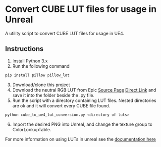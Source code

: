 # Convert CUBE LUT files for usage in Unreal
A utility script to convert CUBE LUT files for usage in UE4.

## Instructions
1) Install Python 3.x
2) Run the following command
```bash
pip install pillow pillow_lot
```
3) Download/clone this project
4) Download the neutral RGB LUT from Epic [Source Page](https://docs.unrealengine.com/en-US/Engine/Rendering/PostProcessEffects/UsingLUTs/index.html) [Direct Link](https://docs.unrealengine.com/Images/Engine/Rendering/PostProcessEffects/UsingLUTs/RGBTable16x1.png) and save it into the folder beside the .py file.
5) Run the script with a directory containing LUT files. Nested directories are ok and it will convert every CUBE file found.
```bash
python cube_to_ue4_lut_conversion.py <directory of luts>
```

6) Import the desired PNG into Unreal, and change the texture group to ColorLookupTable.

For more information on using LUTs in unreal see the [documentation here](https://docs.unrealengine.com/en-US/Engine/Rendering/PostProcessEffects/UsingLUTs/index.html)
